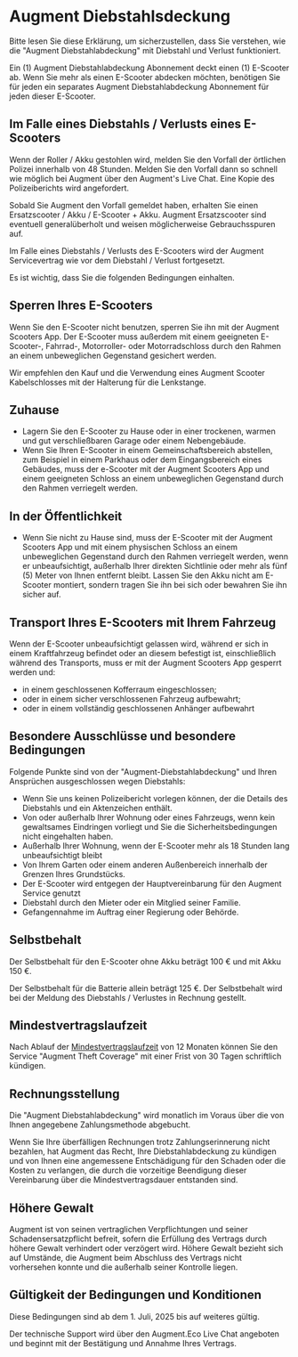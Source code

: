 # Augment Diebstahlsdeckung

Bitte lesen Sie diese Erklärung, um sicherzustellen, dass Sie verstehen, wie die "Augment Diebstahlabdeckung" mit Diebstahl und Verlust funktioniert.

Ein (1) Augment Diebstahlabdeckung Abonnement deckt einen (1) E-Scooter ab. Wenn Sie mehr als einen E-Scooter abdecken möchten, benötigen Sie für jeden ein separates Augment Diebstahlabdeckung Abonnement für jeden dieser E-Scooter.

## Im Falle eines Diebstahls / Verlusts eines E-Scooters

Wenn der Roller / Akku gestohlen wird, melden Sie den Vorfall der örtlichen Polizei innerhalb von 48 Stunden. Melden Sie den Vorfall dann so schnell wie möglich bei Augment über den Augment's Live Chat. Eine Kopie des Polizeiberichts wird angefordert.

Sobald Sie Augment den Vorfall gemeldet haben, erhalten Sie einen Ersatzscooter / Akku / E-Scooter + Akku. Augment Ersatzscooter sind eventuell generalüberholt und weisen möglicherweise Gebrauchsspuren auf.

Im Falle eines Diebstahls / Verlusts des E-Scooters wird der Augment Servicevertrag wie vor dem Diebstahl / Verlust fortgesetzt.

Es ist wichtig, dass Sie die folgenden Bedingungen einhalten.

## Sperren Ihres E-Scooters

Wenn Sie den E-Scooter nicht benutzen, sperren Sie ihn mit der Augment Scooters App. Der E-Scooter muss außerdem mit einem geeigneten E-Scooter-, Fahrrad-, Motorroller- oder Motorradschloss durch den Rahmen an einem unbeweglichen Gegenstand gesichert werden.

Wir empfehlen den Kauf und die Verwendung eines Augment Scooter Kabelschlosses mit der Halterung für die Lenkstange.

## Zuhause

- Lagern Sie den E-Scooter zu Hause oder in einer trockenen, warmen und gut verschließbaren Garage oder einem Nebengebäude.
- Wenn Sie Ihren E-Scooter in einem Gemeinschaftsbereich abstellen, zum Beispiel in einem Parkhaus oder dem Eingangsbereich eines Gebäudes, muss der e-Scooter mit der Augment Scooters App und einem geeigneten Schloss an einem unbeweglichen Gegenstand durch den Rahmen verriegelt werden.

## In der Öffentlichkeit

- Wenn Sie nicht zu Hause sind, muss der E-Scooter mit der Augment Scooters App und mit einem physischen Schloss an einem unbeweglichen Gegenstand durch den Rahmen verriegelt werden, wenn er unbeaufsichtigt, außerhalb Ihrer direkten Sichtlinie oder mehr als fünf (5) Meter von Ihnen entfernt bleibt. Lassen Sie den Akku nicht am E-Scooter montiert, sondern tragen Sie ihn bei sich oder bewahren Sie ihn sicher auf.

## Transport Ihres E-Scooters mit Ihrem Fahrzeug

Wenn der E-Scooter unbeaufsichtigt gelassen wird, während er sich in einem Kraftfahrzeug befindet oder an diesem befestigt ist, einschließlich während des Transports, muss er mit der Augment Scooters App gesperrt werden und:

- in einem geschlossenen Kofferraum eingeschlossen;
- oder in einem sicher verschlossenen Fahrzeug aufbewahrt;
- oder in einem vollständig geschlossenen Anhänger aufbewahrt

## Besondere Ausschlüsse und besondere Bedingungen

Folgende Punkte sind von der "Augment-Diebstahlabdeckung" und Ihren Ansprüchen ausgeschlossen wegen Diebstahls:

- Wenn Sie uns keinen Polizeibericht vorlegen können, der die Details des Diebstahls und ein Aktenzeichen enthält.
- Von oder außerhalb Ihrer Wohnung oder eines Fahrzeugs, wenn kein gewaltsames Eindringen vorliegt und Sie die Sicherheitsbedingungen nicht eingehalten haben.
- Außerhalb Ihrer Wohnung, wenn der E-Scooter mehr als 18 Stunden lang unbeaufsichtigt bleibt
- Von Ihrem Garten oder einem anderen Außenbereich innerhalb der Grenzen Ihres Grundstücks.
- Der E-Scooter wird entgegen der Hauptvereinbarung für den Augment Service genutzt
- Diebstahl durch den Mieter oder ein Mitglied seiner Familie.
- Gefangennahme im Auftrag einer Regierung oder Behörde.

## Selbstbehalt

Der Selbstbehalt für den E-Scooter ohne Akku beträgt 100 € und mit Akku 150 €.

Der Selbstbehalt für die Batterie allein beträgt 125 €. Der Selbstbehalt wird bei der Meldung des Diebstahls / Verlustes in Rechnung gestellt.

## Mindestvertragslaufzeit

Nach Ablauf der [Mindestvertragslaufzeit](https://www.lawinsider.com/dictionary/minimum-contract-term) von 12 Monaten können Sie den Service "Augment Theft Coverage" mit einer Frist von 30 Tagen schriftlich kündigen.

## Rechnungsstellung

Die "Augment Diebstahlabdeckung" wird monatlich im Voraus über die von Ihnen angegebene Zahlungsmethode abgebucht.

Wenn Sie Ihre überfälligen Rechnungen trotz Zahlungserinnerung nicht bezahlen, hat Augment das Recht, Ihre Diebstahlabdeckung zu kündigen und von Ihnen eine angemessene Entschädigung für den Schaden oder die Kosten zu verlangen, die durch die vorzeitige Beendigung dieser Vereinbarung über die Mindestvertragsdauer entstanden sind.

## Höhere Gewalt

Augment ist von seinen vertraglichen Verpflichtungen und seiner Schadensersatzpflicht befreit, sofern die Erfüllung des Vertrags durch höhere Gewalt verhindert oder verzögert wird. Höhere Gewalt bezieht sich auf Umstände, die Augment beim Abschluss des Vertrags nicht vorhersehen konnte und die außerhalb seiner Kontrolle liegen.

## Gültigkeit der Bedingungen und Konditionen

Diese Bedingungen sind ab dem 1. Juli, 2025 bis auf weiteres gültig.

Der technische Support wird über den Augment.Eco Live Chat angeboten und beginnt mit der Bestätigung und Annahme Ihres Vertrags.
